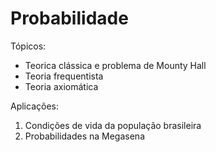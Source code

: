 # **Probabilidade**

Tópicos:

- Teorica clássica e problema de Mounty Hall
- Teoria frequentista
- Teoria axiomática

 
Aplicações:

1. Condições de vida da população brasileira
2. Probabilidades na Megasena